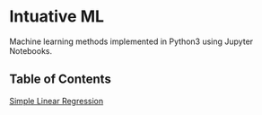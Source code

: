 # Intuative ML

Machine learning methods implemented in Python3 using Jupyter Notebooks.

## Table of Contents
[Simple Linear Regression](simple_linear_regression#Introduction) <a href="https://colab.research.google.com/github/RyanCodrai/ml-from-the-ground-up/blob/master/simple_linear_regression/Simple%20Linear%20Regression.ipynb">
